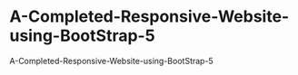 # A-Completed-Responsive-Website-using-BootStrap-5
A-Completed-Responsive-Website-using-BootStrap-5
